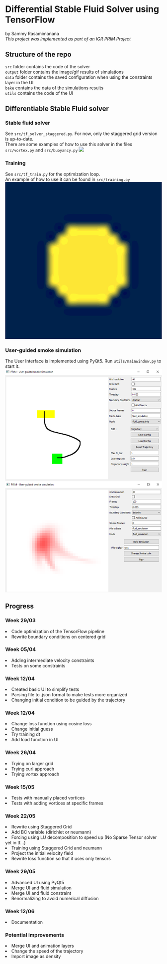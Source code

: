# Differential Stable Fluid Solver using TensorFlow
by Sammy Rasamimanana <br>
<i> This project was implemented as part of an IGR PRIM Project </i>



## Structure of the repo
`src` folder contains the code of the solver <br>
`output` folder contains the image/gif results of simulations <br>
`data` folder contains the saved configuration when using the constraints layer in the UI <br>
`bake` contains the data of the simulations results <br>
`utils` contains the code of the UI <br>

## Differentiable Stable Fluid solver
### Stable fluid solver
See `src/tf_solver_staggered.py`. For now, only the staggered grid version is up-to-date.<br>
There are some examples of how to use this solver in the files `src/vortex.py` and `src/buoyancy.py`
![](output/vortex_128x128_density.gif)

### Training
See `src/tf_train.py` for the optimization loop. <br>
An example of how to use it can be found in `src/training.py`
![](output/lambda/lambda/density/trained_density_lambda.gif)


### User-guided smoke simulation
The User Interface is implemented using PyQt5. Run `utils/mainwindow.py` to start it.
![](layer_constraints.jpg)
![](layer_simulation.jpg)

## Progress

### Week 29/03
<li> Code optimization of the TensorFlow pipeline
<li> Rewrite boundary conditions on centered grid

### Week 05/04
<li> Adding intermediate velocity constraints
<li> Tests on some constraints

### Week 12/04
<li> Created basic UI to simplify tests
<li> Parsing file to .json format to make tests more organized
<li> Changing initial condition to be guided by the trajectory

### Week 12/04
<li> Change loss function using cosine loss
<li> Change initial guess
<li> Try training dt
<li> Add load function in UI

### Week 26/04
<li> Trying on larger grid
<li> Trying curl approach
<li> Trying vortex approach

### Week 15/05
<li> Tests with manually placed vortices
<li> Tests with adding vortices at specific frames 

### Week 22/05
<li> Rewrite using Staggered Grid
<li> Add BC variable (dirichlet or neumann)
<li> Forcing using LU decomposition to speed up (No Sparse Tensor solver yet in tf...)
<li> Training using Staggered Grid and neumann
<li> Project the initial velocity field 
<li> Rewrite loss function so that it uses only tensors

### Week 29/05
<li> Advanced UI using PyQt5
<li> Merge UI and fluid simulation 
<li> Merge UI and fluid constraint
<li> Renormalizing to avoid numerical diffusion

### Week 12/06
<li> Documentation

### Potential improvements
<li> Merge UI and animation layers
<li> Change the speed of the trajectory
<li> Import image as density
